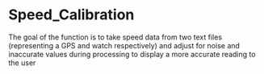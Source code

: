 # Speed_Calibration
The goal of the function is to take speed data from two text files (representing a GPS and watch respectively) and adjust for noise and inaccurate values during processing to display a more accurate reading to the user
